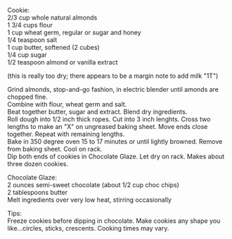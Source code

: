 ---
---
Cookie:  
2/3 cup whole natural almonds  
1 3/4 cups flour  
1 cup wheat germ, regular or sugar and honey  
1/4 teaspoon salt  
1 cup butter, softened (2 cubes)  
1/4 cup sugar  
1/2 teaspoon almond or vanilla extract

(this is really too dry; there appears to be a margin note to add milk "1T")


Grind almonds, stop-and-go fashion, in electric blender until amonds are chopped fine.  
Combine with flour, wheat germ and salt.  
Beat together butter, sugar and extract.  Blend dry ingredients.  
Roll dough into 1/2 inch thick ropes. Cut into 3 inch lenghts.  Cross two lengths to make an "X" on ungreased baking sheet.  Move ends close together.
Repeat with remaining lengths.  
Bake in 350 degree oven 15 to 17 minutes or until lightly browned.  Remove from baking sheet.  Cool on rack.  
Dip both ends of cookies in Chocolate Glaze.  Let dry on rack.  Makes about three dozen cookies.


Chocolate Glaze:  
2 ounces semi-sweet chocolate (about 1/2 cup choc chips)  
2 tablespoons butter  
Melt ingredients over very low heat, stirring occasionally  

Tips:  
Freeze cookies before dipping in chocolate.
Make cookies any shape you like...circles, sticks, crescents.  Cooking times may vary.  

